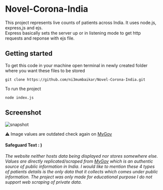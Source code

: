 # Novel-Corona-India
This project represents live counts of patients across India. It uses node.js, express,js and ejs.  
Express basically sets the server up or in listening mode to get http requests and reponse with ejs file.
  
## Getting started  
To get this code in your machine open terminal in newly created folder where you want these files to be stored  
  
``` git clone https://github.com/ni3mumbaikar/Novel-Corona-India.git ```  

To run the project
  
```node index.js```
  
## Screenshot  
![snapshot](snapshot/web_portal.png)  
  
:warning: Image values are outdated check again on [MyGov](https://mygov.in/covid-19) 

#### Safeguard Text : )
*The website neither hosts data being displayed nor stores somewhere else.
Values are directly replicated/scraped from [MyGov](https://mygov.in/covid-19) which is an authentic source of public information in India.
I would like to mention these 4 types of patients details is the only 
data that it collects which comes under public information.
The project was only made for educational purpose I do not support web scraping of private data.*